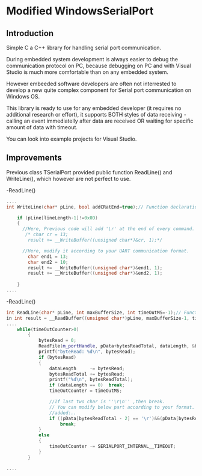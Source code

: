 # Modified WindowsSerialPort
## Introduction
Simple C a C++ library for handling serial port communication.

During embedded system development is always easier to debug the communication protocol on PC, because debugging on PC and with Visual Studio is much more comfortable than on any embedded system.

However embeeded software developers are often not interrested to develop a new quite complex component for Serial port communication on Windows OS.

This library is ready to use for any embedded developer (it requires no additional research or effort), it supports BOTH styles of data receiving - calling an event immediatelly after data are received OR waiting for specific amount of data with timeout.

You can look into example projects for Visual Studio.

## Improvements
Previous class TSerialPort provided public function ReadLine() and WriteLine(), which however are not perfect to use. 

-ReadLine()

```cpp
....
int WriteLine(char* pLine, bool addCRatEnd=true);// Function declaration

    if (pLine[lineLength-1]!=0x0D)
    {
      //Here, Previous code will add '\r' at the end of every command.
       /* char cr = 13;
        result += __WriteBuffer((unsigned char*)&cr, 1);*/

      //Here, modify it according to your UART communication format.
        char end1 = 13;
        char end2 = 10;
        result += __WriteBuffer((unsigned char*)&end1, 1);
        result += __WriteBuffer((unsigned char*)&end2, 1);
        
    }
....
```

-ReadLine()

```cpp
int ReadLine(char* pLine, int maxBufferSize, int timeOutMS=-1);// Function declaration
in int result = __ReadBuffer((unsigned char*)pLine, maxBufferSize-1, timeOutMS); 
....
    while(timeOutCounter>0)
        {            
            bytesRead = 0;
            ReadFile(m_portHandle, pData+bytesReadTotal, dataLength, &bytesRead, NULL);
            printf("byteRead: %d\n", bytesRead);
            if (bytesRead)
            {
                dataLength     -= bytesRead;
                bytesReadTotal += bytesRead;
                printf("%d\n", bytesReadTotal);
                if (dataLength == 0)  break;
                timeOutCounter = timeOutMS;

                //If last two char is ''\r\n'' ,then break.
                // You can modify below part according to your format.
                //added:..
                if ((pData[bytesReadTotal - 2] == '\r')&&(pData[bytesReadTotal - 1] == '\n'))
                    break;
            } 
            else 
            {
                timeOutCounter -= SERIALPORT_INTERNAL__TIMEOUT;
            }            
        }

....
```

